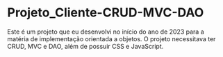 # Projeto_Cliente-CRUD-MVC-DAO
Este é um projeto que eu desenvolvi no início do ano de 2023 para a matéria de implementação orientada a objetos. O projeto necessitava ter CRUD, MVC e DAO, além de possuir CSS e JavaScript.
